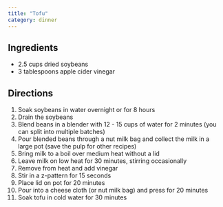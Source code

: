 ```yaml
---
title: "Tofu"
category: dinner
---
```


## Ingredients

- 2.5 cups dried soybeans
- 3 tablespoons apple cider vinegar

## Directions

1. Soak soybeans in water overnight or for 8 hours
2. Drain the soybeans
3. Blend beans in a blender with 12 - 15 cups of water for 2 minutes (you can split into multiple batches)
4. Pour blended beans through a nut milk bag and collect the milk in a large pot (save the pulp for other recipes)
5. Bring milk to a boil over medium heat without a lid
6. Leave milk on low heat for 30 minutes, stirring occasionally
7. Remove from heat and add vinegar
8. Stir in a z-pattern for 15 seconds
9. Place lid on pot for 20 minutes
10. Pour into a cheese cloth (or nut milk bag) and press for 20 minutes
11. Soak tofu in cold water for 30 minutes